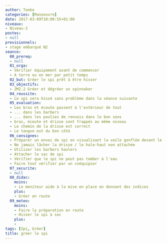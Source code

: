 ```yaml
---
author: Teebo
categories: [Manoeuvre]
date: 2017-03-09T10:09:55+01:00
niveaux:
- Niveau-2
postes:
- null
previsionnels:
- stage embarqué N2
seance:
  00_prereq:
  - null
  01_orga:
  - Vérifier équipement avant de commencer
  - A terre ou en mer par petit temps
  02_but: Gréer le spi prêt à être hisser
  03_objectifs:
  - 2M2.2 Gréer et dégréer un spinnaker
  04_reussite:
  - Le spi sera hissé sans problème dans la séance suivante
  05_evaluation:
  - Les bras et écoute passent à l'extérieur de tout
  - ... dans les barbers
  - ... dans les poulies de renvois dans le bon sens
  - bras, écoute et drisse sont frappés au même niveau
  - Le chemin de la drisse est correct
  - Le tangon est du bon côté
  06_consignes:
  - Préparer un envoi de spi en visualisant la voile gonflée devant le bateau
  - Ne jamais lâcher la drisse / le hale-haut non attachée
  - Utiliser les barbers haulers
  - Attacher le sac de spi
  - Vérifier que le spi ne peut pas tomber à l'eau
  - Faire tout vérifier par un coéquipier
  07_securite:
  - null
  08_didac:
    moins:
    - Le moniteur aide à la mise en place en donnant des indices
    plus:
    - Gréer en route
  09_meteo:
    moins:
    - Faire la préparation en route
    - Hisser le spi à sec
    plus:
    -
tags: [Spi, Gréer]
title: gréer le spi
---
```

